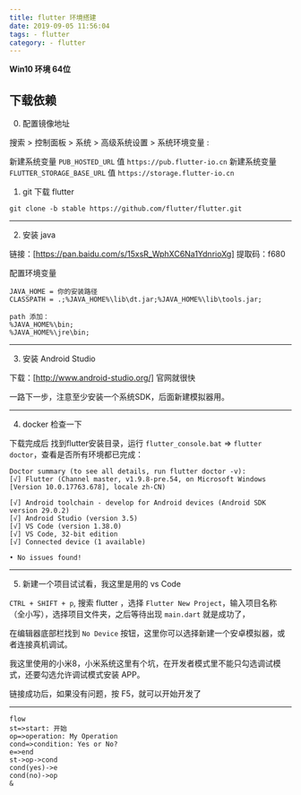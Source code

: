 ```yaml
---
title: flutter 环境搭建
date: 2019-09-05 11:56:04
tags: - flutter
category: - flutter
---
```


<!-- more -->

**Win10 环境 64位**

## 下载依赖

0. 配置镜像地址

搜索 > 控制面板 > 系统 > 高级系统设置 > 系统环境变量 :

新建系统变量 `PUB_HOSTED_URL` 值 `https://pub.flutter-io.cn`
新建系统变量 `FLUTTER_STORAGE_BASE_URL` 值 `https://storage.flutter-io.cn`

1. git 下载 flutter

```
git clone -b stable https://github.com/flutter/flutter.git
```

---

2. 安装 java 

链接：[https://pan.baidu.com/s/15xsR_WphXC6Na1YdnrioXg]
提取码：f680 

配置环境变量

```
JAVA_HOME = 你的安装路径
CLASSPATH = .;%JAVA_HOME%\lib\dt.jar;%JAVA_HOME%\lib\tools.jar;

path 添加：
%JAVA_HOME%\bin;
%JAVA_HOME%\jre\bin;
```

---

3. 安装 Android Studio

下载：[http://www.android-studio.org/] 官网就很快

一路下一步，注意至少安装一个系统SDK，后面新建模拟器用。

---

4. docker 检查一下

下载完成后 找到flutter安装目录，运行 `flutter_console.bat` => `flutter doctor`，查看是否所有环境都已完成：

```
Doctor summary (to see all details, run flutter doctor -v):
[√] Flutter (Channel master, v1.9.8-pre.54, on Microsoft Windows [Version 10.0.17763.678], locale zh-CN)

[√] Android toolchain - develop for Android devices (Android SDK version 29.0.2)
[√] Android Studio (version 3.5)
[√] VS Code (version 1.38.0)
[√] VS Code, 32-bit edition
[√] Connected device (1 available)

• No issues found!
```

---

5. 新建一个项目试试看，我这里是用的 vs Code

`CTRL + SHIFT + p`, 搜索 flutter ，选择 `Flutter New Project`，输入项目名称（全小写），选择项目文件夹，之后等待出现 `main.dart` 就是成功了，

在编辑器底部栏找到 `No Device` 按钮，这里你可以选择新建一个安卓模拟器，或者连接真机调试。

我这里使用的小米8，小米系统这里有个坑，在开发者模式里不能只勾选调试模式，还要勾选允许调试模式安装 APP。

链接成功后，如果没有问题，按 F5，就可以开始开发了

---

```
flow
st=>start: 开始
op=>operation: My Operation
cond=>condition: Yes or No?
e=>end
st->op->cond
cond(yes)->e
cond(no)->op
&
```